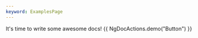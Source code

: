 ```yaml
---
keyword: ExamplesPage
---
```


It's time to write some awesome docs!
{{ NgDocActions.demo("Button") }}
